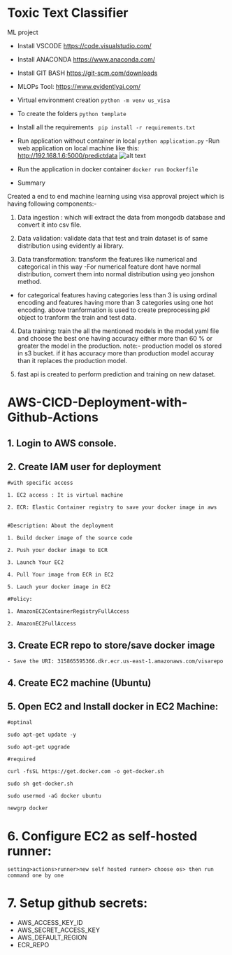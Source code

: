 # Toxic Text Classifier

ML project

- Install VSCODE https://code.visualstudio.com/

- Install ANACONDA https://www.anaconda.com/

- Install GIT BASH https://git-scm.com/downloads

- MLOPs Tool: https://www.evidentlyai.com/

- Virtual environment creation
   ```python -m venv us_visa```

- To create the folders
   ```python template```

- Install all the requirements
   ``` pip install -r requirements.txt```

- Run application without container in local
   ```python application.py```
-Run web application on local machine like this: http://192.168.1.6:5000/predictdata
![alt text](image.png)

- Run the application in docker container
   ```docker run Dockerfile```
   
- Summary

Created a end to end machine learning using visa approval project which is having following components:-

1. Data ingestion : which will extract the data from mongodb database and convert it into csv file.

2. Data validation: validate data that test and train dataset is of same distribution using evidently ai library.

3. Data transformation: transform the features like numerical and categorical in this way
-For numerical feature dont have normal distribution, convert them into normal distribution using yeo jonshon method.
- for categorical features having categories less than 3 is using ordinal encoding and features having more than 3 categories using one hot encoding.
above tranformation is used to create preprocessing.pkl object to tranform the train and test data.

4. Data training: train the all the mentioned models in the model.yaml file and choose the best one having accuracy either more than 60 % or greater the model in the production.
note:- production model os stored in s3 bucket.
if it has accuracy more than production model accuray than it replaces the production model.

5. fast api is created to perform prediction and training on new dataset.





# AWS-CICD-Deployment-with-Github-Actions

## 1. Login to AWS console.

## 2. Create IAM user for deployment

	#with specific access

	1. EC2 access : It is virtual machine

	2. ECR: Elastic Container registry to save your docker image in aws


	#Description: About the deployment

	1. Build docker image of the source code

	2. Push your docker image to ECR

	3. Launch Your EC2 

	4. Pull Your image from ECR in EC2

	5. Lauch your docker image in EC2

	#Policy:

	1. AmazonEC2ContainerRegistryFullAccess

	2. AmazonEC2FullAccess

	
## 3. Create ECR repo to store/save docker image
    - Save the URI: 315865595366.dkr.ecr.us-east-1.amazonaws.com/visarepo

	
## 4. Create EC2 machine (Ubuntu) 

## 5. Open EC2 and Install docker in EC2 Machine:
	
	
	#optinal

	sudo apt-get update -y

	sudo apt-get upgrade
	
	#required

	curl -fsSL https://get.docker.com -o get-docker.sh

	sudo sh get-docker.sh

	sudo usermod -aG docker ubuntu

	newgrp docker
	
# 6. Configure EC2 as self-hosted runner:
    setting>actions>runner>new self hosted runner> choose os> then run command one by one


# 7. Setup github secrets:

   - AWS_ACCESS_KEY_ID
   - AWS_SECRET_ACCESS_KEY
   - AWS_DEFAULT_REGION
   - ECR_REPO

    



